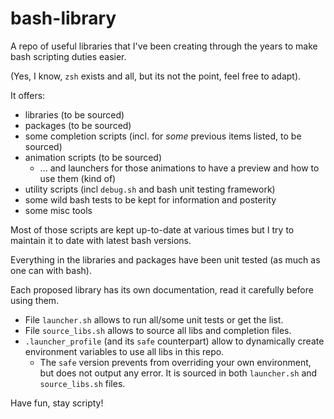 # bash-library
A repo of useful libraries that I've been creating through the years to make bash scripting duties easier.

(Yes, I know, `zsh` exists and all, but its not the point, feel free to adapt).

It offers:
- libraries (to be sourced)
- packages (to be sourced)
- some completion scripts (incl. for *some* previous items listed, to be sourced)
- animation scripts (to be sourced)
  - ... and launchers for those animations to have a preview and how to use them (kind of)
- utility scripts (incl `debug.sh` and bash unit testing framework)
- some wild bash tests to be kept for information and posterity
- some misc tools

Most of those scripts are kept up-to-date at various times but I try to maintain it to date with latest bash versions.

Everything in the libraries and packages have been unit tested (as much as one can with bash).

Each proposed library has its own documentation, read it carefully before using them.

- File `launcher.sh` allows to run all/some unit tests or get the list.
- File `source_libs.sh` allows to source all libs and completion files.
- `.launcher_profile` (and its `safe` counterpart) allow to dynamically create environment variables to use all libs in this repo.
  - The `safe` version prevents from overriding your own environment, but does not output any error. It is sourced in both `launcher.sh` and `source_libs.sh` files.

Have fun, stay scripty!
